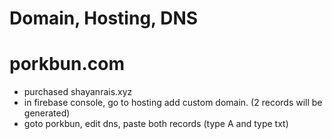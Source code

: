 # Domain, Hosting, DNS

# porkbun.com

- purchased shayanrais.xyz
- in firebase console, go to hosting add custom domain. (2 records will be generated)
- goto porkbun, edit dns, paste both records (type A and type txt)
